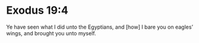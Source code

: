 # Exodus 19:4

Ye have seen what I did unto the Egyptians, and [how] I bare you on eagles’ wings, and brought you unto myself.